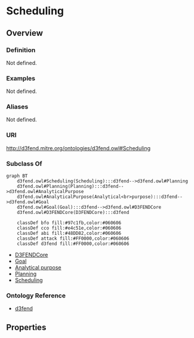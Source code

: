 # Scheduling

## Overview

### Definition
Not defined.

### Examples
Not defined.

### Aliases
Not defined.

### URI
http://d3fend.mitre.org/ontologies/d3fend.owl#Scheduling

### Subclass Of
```mermaid
graph BT
    d3fend.owl#Scheduling(Scheduling):::d3fend-->d3fend.owl#Planning
    d3fend.owl#Planning(Planning):::d3fend-->d3fend.owl#AnalyticalPurpose
    d3fend.owl#AnalyticalPurpose(Analytical<br>purpose):::d3fend-->d3fend.owl#Goal
    d3fend.owl#Goal(Goal):::d3fend-->d3fend.owl#D3FENDCore
    d3fend.owl#D3FENDCore(D3FENDCore):::d3fend
    
    classDef bfo fill:#97c1fb,color:#060606
    classDef cco fill:#e4c51e,color:#060606
    classDef abi fill:#48DD82,color:#060606
    classDef attack fill:#FF0000,color:#060606
    classDef d3fend fill:#FF0000,color:#060606
```

- [D3FENDCore](/docs/ontology/reference/model/D3FENDCore/D3FENDCore.md)
- [Goal](/docs/ontology/reference/model/D3FENDCore/Goal/Goal.md)
- [Analytical purpose](/docs/ontology/reference/model/D3FENDCore/Goal/Analytical%20purpose/Analytical%20purpose.md)
- [Planning](/docs/ontology/reference/model/D3FENDCore/Goal/Analytical%20purpose/Planning/Planning.md)
- [Scheduling](/docs/ontology/reference/model/D3FENDCore/Goal/Analytical%20purpose/Planning/Scheduling/Scheduling.md)


### Ontology Reference
- [d3fend](http://d3fend.mitre.org/ontologies/d3fend.owl#)

## Properties
